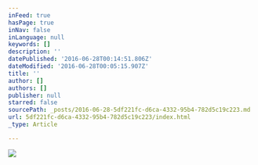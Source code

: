 ```yaml
---
inFeed: true
hasPage: true
inNav: false
inLanguage: null
keywords: []
description: ''
datePublished: '2016-06-28T00:14:51.806Z'
dateModified: '2016-06-28T00:05:15.907Z'
title: ''
author: []
authors: []
publisher: null
starred: false
sourcePath: _posts/2016-06-28-5df221fc-d6ca-4332-95b4-782d5c19c223.md
url: 5df221fc-d6ca-4332-95b4-782d5c19c223/index.html
_type: Article

---
```

![](https://the-grid-user-content.s3-us-west-2.amazonaws.com/22ed1827-f17e-409d-a920-94fdda16c50b.jpg)